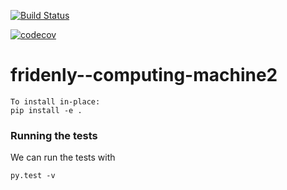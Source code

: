 [![Build Status](https://travis-ci.org/dingzw007/fridenly--computing-machine2.svg?branch=master)](https://travis-ci.org/dingzw007/fridenly--computing-machine2)



[![codecov](https://codecov.io/gh/dingzw007/fridenly--computing-machine2/branch/master/graph/badge.svg)](https://codecov.io/gh/dingzw007/fridenly--computing-machine2)


# fridenly--computing-machine2

 ```
 To install in-place:
 pip install -e .
 ```
 
 ### Running the tests
 
 We can run the tests with
 ```
py.test -v

